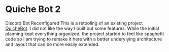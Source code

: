 # Quiche Bot 2
Discord Bot Reconfigured 
This is a retooling of an existing project [QuicheBot](https://github.com/cruzb/DiscordBot/). I did not like the way I built out some features. While the initial planning kept everything organized, the project started to feel like spaghetti code so I am trying to remake it here with a better underylying architecture and layout that can be more easily extended.
